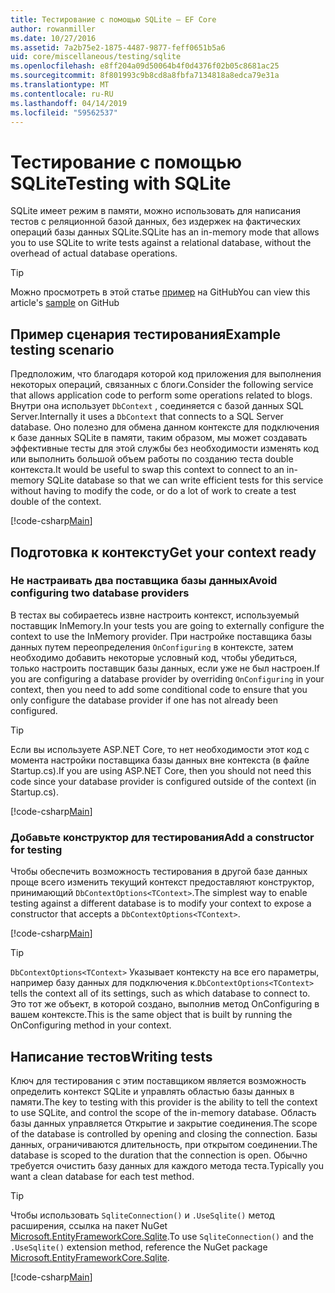 ```yaml
---
title: Тестирование с помощью SQLite — EF Core
author: rowanmiller
ms.date: 10/27/2016
ms.assetid: 7a2b75e2-1875-4487-9877-feff0651b5a6
uid: core/miscellaneous/testing/sqlite
ms.openlocfilehash: e8ff204a09d50064b4f0d4376f02b05c8681ac25
ms.sourcegitcommit: 8f801993c9b8cd8a8fbfa7134818a8edca79e31a
ms.translationtype: MT
ms.contentlocale: ru-RU
ms.lasthandoff: 04/14/2019
ms.locfileid: "59562537"
---
```

# <a name="testing-with-sqlite"></a><span data-ttu-id="d29e3-102">Тестирование с помощью SQLite</span><span class="sxs-lookup"><span data-stu-id="d29e3-102">Testing with SQLite</span></span>

<span data-ttu-id="d29e3-103">SQLite имеет режим в памяти, можно использовать для написания тестов с реляционной базой данных, без издержек на фактических операций базы данных SQLite.</span><span class="sxs-lookup"><span data-stu-id="d29e3-103">SQLite has an in-memory mode that allows you to use SQLite to write tests against a relational database, without the overhead of actual database operations.</span></span>

> [!TIP]  
> <span data-ttu-id="d29e3-104">Можно просмотреть в этой статье [пример](https://github.com/aspnet/EntityFramework.Docs/tree/master/samples/core/Miscellaneous/Testing) на GitHub</span><span class="sxs-lookup"><span data-stu-id="d29e3-104">You can view this article's [sample](https://github.com/aspnet/EntityFramework.Docs/tree/master/samples/core/Miscellaneous/Testing) on GitHub</span></span>

## <a name="example-testing-scenario"></a><span data-ttu-id="d29e3-105">Пример сценария тестирования</span><span class="sxs-lookup"><span data-stu-id="d29e3-105">Example testing scenario</span></span>

<span data-ttu-id="d29e3-106">Предположим, что благодаря которой код приложения для выполнения некоторых операций, связанных с блоги.</span><span class="sxs-lookup"><span data-stu-id="d29e3-106">Consider the following service that allows application code to perform some operations related to blogs.</span></span> <span data-ttu-id="d29e3-107">Внутри она использует `DbContext` , соединяется с базой данных SQL Server.</span><span class="sxs-lookup"><span data-stu-id="d29e3-107">Internally it uses a `DbContext` that connects to a SQL Server database.</span></span> <span data-ttu-id="d29e3-108">Оно полезно для обмена данном контексте для подключения к базе данных SQLite в памяти, таким образом, мы может создавать эффективные тесты для этой службы без необходимости изменять код или выполнить большой объем работы по созданию теста double контекста.</span><span class="sxs-lookup"><span data-stu-id="d29e3-108">It would be useful to swap this context to connect to an in-memory SQLite database so that we can write efficient tests for this service without having to modify the code, or do a lot of work to create a test double of the context.</span></span>

[!code-csharp[Main](../../../../samples/core/Miscellaneous/Testing/BusinessLogic/BlogService.cs)]

## <a name="get-your-context-ready"></a><span data-ttu-id="d29e3-109">Подготовка к контексту</span><span class="sxs-lookup"><span data-stu-id="d29e3-109">Get your context ready</span></span>

### <a name="avoid-configuring-two-database-providers"></a><span data-ttu-id="d29e3-110">Не настраивать два поставщика базы данных</span><span class="sxs-lookup"><span data-stu-id="d29e3-110">Avoid configuring two database providers</span></span>

<span data-ttu-id="d29e3-111">В тестах вы собираетесь извне настроить контекст, используемый поставщик InMemory.</span><span class="sxs-lookup"><span data-stu-id="d29e3-111">In your tests you are going to externally configure the context to use the InMemory provider.</span></span> <span data-ttu-id="d29e3-112">При настройке поставщика базы данных путем переопределения `OnConfiguring` в контексте, затем необходимо добавить некоторые условный код, чтобы убедиться, только настроить поставщик базы данных, если уже не был настроен.</span><span class="sxs-lookup"><span data-stu-id="d29e3-112">If you are configuring a database provider by overriding `OnConfiguring` in your context, then you need to add some conditional code to ensure that you only configure the database provider if one has not already been configured.</span></span>

> [!TIP]  
> <span data-ttu-id="d29e3-113">Если вы используете ASP.NET Core, то нет необходимости этот код с момента настройки поставщика базы данных вне контекста (в файле Startup.cs).</span><span class="sxs-lookup"><span data-stu-id="d29e3-113">If you are using ASP.NET Core, then you should not need this code since your database provider is configured outside of the context (in Startup.cs).</span></span>

[!code-csharp[Main](../../../../samples/core/Miscellaneous/Testing/BusinessLogic/BloggingContext.cs#OnConfiguring)]

### <a name="add-a-constructor-for-testing"></a><span data-ttu-id="d29e3-114">Добавьте конструктор для тестирования</span><span class="sxs-lookup"><span data-stu-id="d29e3-114">Add a constructor for testing</span></span>

<span data-ttu-id="d29e3-115">Чтобы обеспечить возможность тестирования в другой базе данных проще всего изменить текущий контекст предоставляют конструктор, принимающий `DbContextOptions<TContext>`.</span><span class="sxs-lookup"><span data-stu-id="d29e3-115">The simplest way to enable testing against a different database is to modify your context to expose a constructor that accepts a `DbContextOptions<TContext>`.</span></span>

[!code-csharp[Main](../../../../samples/core/Miscellaneous/Testing/BusinessLogic/BloggingContext.cs#Constructors)]

> [!TIP]  
> <span data-ttu-id="d29e3-116">`DbContextOptions<TContext>` Указывает контексту на все его параметры, например базу данных для подключения к.</span><span class="sxs-lookup"><span data-stu-id="d29e3-116">`DbContextOptions<TContext>` tells the context all of its settings, such as which database to connect to.</span></span> <span data-ttu-id="d29e3-117">Это тот же объект, в которой создано, выполнив метод OnConfiguring в вашем контексте.</span><span class="sxs-lookup"><span data-stu-id="d29e3-117">This is the same object that is built by running the OnConfiguring method in your context.</span></span>

## <a name="writing-tests"></a><span data-ttu-id="d29e3-118">Написание тестов</span><span class="sxs-lookup"><span data-stu-id="d29e3-118">Writing tests</span></span>

<span data-ttu-id="d29e3-119">Ключ для тестирования с этим поставщиком является возможность определить контекст SQLite и управлять областью базы данных в памяти.</span><span class="sxs-lookup"><span data-stu-id="d29e3-119">The key to testing with this provider is the ability to tell the context to use SQLite, and control the scope of the in-memory database.</span></span> <span data-ttu-id="d29e3-120">Область базы данных управляется Открытие и закрытие соединения.</span><span class="sxs-lookup"><span data-stu-id="d29e3-120">The scope of the database is controlled by opening and closing the connection.</span></span> <span data-ttu-id="d29e3-121">Базы данных, ограничиваются длительность, при открытом соединении.</span><span class="sxs-lookup"><span data-stu-id="d29e3-121">The database is scoped to the duration that the connection is open.</span></span> <span data-ttu-id="d29e3-122">Обычно требуется очистить базу данных для каждого метода теста.</span><span class="sxs-lookup"><span data-stu-id="d29e3-122">Typically you want a clean database for each test method.</span></span>

>[!TIP]
> <span data-ttu-id="d29e3-123">Чтобы использовать `SqliteConnection()` и `.UseSqlite()` метод расширения, ссылка на пакет NuGet [Microsoft.EntityFrameworkCore.Sqlite](https://www.nuget.org/packages/Microsoft.EntityFrameworkCore.Sqlite/).</span><span class="sxs-lookup"><span data-stu-id="d29e3-123">To use `SqliteConnection()` and the `.UseSqlite()` extension method, reference the NuGet package [Microsoft.EntityFrameworkCore.Sqlite](https://www.nuget.org/packages/Microsoft.EntityFrameworkCore.Sqlite/).</span></span>

[!code-csharp[Main](../../../../samples/core/Miscellaneous/Testing/TestProject/SQLite/BlogServiceTests.cs)]
